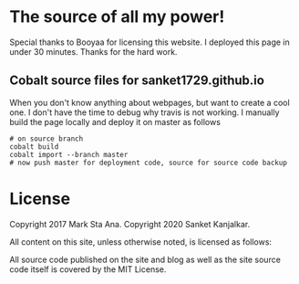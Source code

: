 # The source of all my power!

Special thanks to Booyaa for licensing this website. I deployed this page in 
under 30 minutes. Thanks for the hard work.

## Cobalt source files for sanket1729.github.io

When you don't know anything about webpages, but want to create a cool one.
I don't have the time to debug why travis is not working. I manually build 
the page locally and deploy it on master as follows

```
# on source branch
cobalt build
cobalt import --branch master
# now push master for deployment code, source for source code backup
```

# License

Copyright 2017 Mark Sta Ana.
Copyright 2020 Sanket Kanjalkar.

All content on this site, unless otherwise noted, is licensed as follows:

All source code published on the site and blog as well as the site source code itself is covered by the MIT License.

